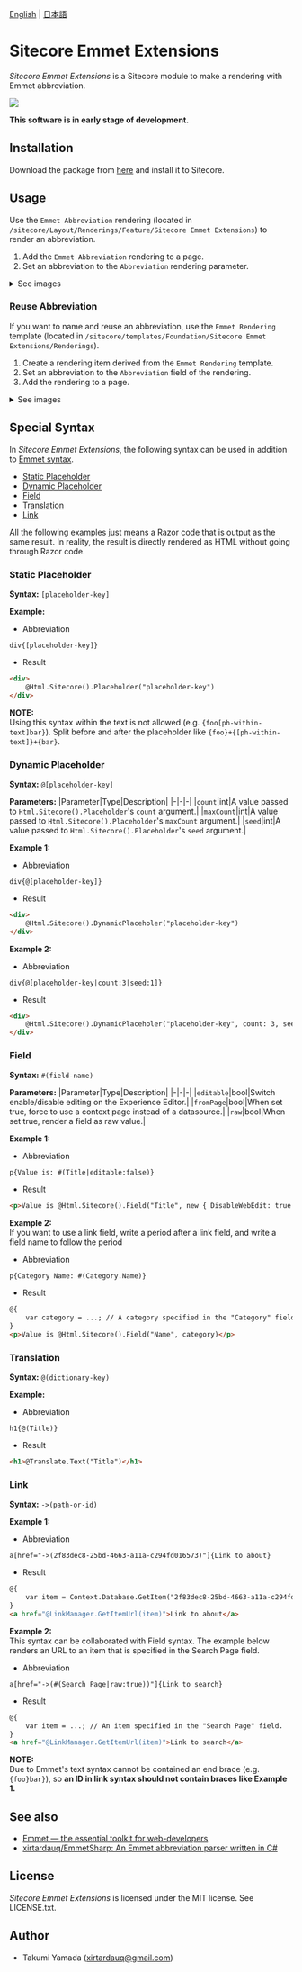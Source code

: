 ﻿[English](./README.md) | [日本語](./README.ja.md)

# Sitecore Emmet Extensions
*Sitecore Emmet Extensions* is a Sitecore module to make a rendering with Emmet abbreviation.

![](./img/demo.gif)

**This software is in early stage of development.**

## Installation
Download the package from [here](https://github.com/xirtardauq/flexible-container/releases) and install it to Sitecore.

## Usage
Use the `Emmet Abbreviation` rendering (located in `/sitecore/Layout/Renderings/Feature/Sitecore Emmet Extensions`) to render an abbreviation.  

1. Add the `Emmet Abbreviation` rendering to a page.
1. Set an abbreviation to the `Abbreviation` rendering parameter.  

<details>
  <summary>See images</summary>
  <img src="./img/usage01.png">
  <img src="./img/usage02.png">
</details>

### Reuse Abbreviation
If you want to name and reuse an abbreviation, use the `Emmet Rendering` template (located in `/sitecore/templates/Foundation/Sitecore Emmet Extensions/Renderings`).

1. Create a rendering item derived from the `Emmet Rendering` template.  
1. Set an abbreviation to the `Abbreviation` field of the rendering.  
1. Add the rendering to a page.  

<details>
  <summary>See images</summary>
  <img src="./img/usage03.png">
  <img src="./img/usage04.png">
  <img src="./img/usage05.png">
</details>

## Special Syntax
In *Sitecore Emmet Extensions*, the following syntax can be used in addition to [Emmet syntax](https://github.com/xirtardauq/EmmetSharp).

- [Static Placeholder](#user-content-static-placeholder)
- [Dynamic Placeholder](#user-content-dynamic-placeholder)
- [Field](#user-content-field)
- [Translation](#user-content-translation)
- [Link](#user-content-link)

All the following examples just means a Razor code that is output as the same result. In reality, the result is directly rendered as HTML without going through Razor code.

### Static Placeholder
**Syntax:** `[placeholder-key]`

**Example:**  

- Abbreviation
```
div{[placeholder-key]}
```

- Result
```html
<div>
    @Html.Sitecore().Placeholder("placeholder-key")
</div>
```

**NOTE:**  
Using this syntax within the text is not allowed (e.g. `{foo[ph-within-text]bar}`). Split before and after the placeholder like `{foo}+{[ph-within-text]}+{bar}`.

### Dynamic Placeholder
**Syntax:** `@[placeholder-key]`

**Parameters:**
|Parameter|Type|Description|
|-|-|-|
|`count`|int|A value passed to `Html.Sitecore().Placeholder`'s `count` argument.|
|`maxCount`|int|A value passed to `Html.Sitecore().Placeholder`'s `maxCount` argument.|
|`seed`|int|A value passed to `Html.Sitecore().Placeholder`'s `seed` argument.|

**Example 1:**  
- Abbreviation
```
div{@[placeholder-key]}
```

- Result
```html
<div>
    @Html.Sitecore().DynamicPlaceholer("placeholder-key")
</div>
```

**Example 2:**  
- Abbreviation
```
div{@[placeholder-key|count:3|seed:1]}
```

- Result
```html
<div>
    @Html.Sitecore().DynamicPlaceholer("placeholder-key", count: 3, seed: 1)
</div>
```

### Field
**Syntax:** `#(field-name)`

**Parameters:**
|Parameter|Type|Description|
|-|-|-|
|`editable`|bool|Switch enable/disable editing on the Experience Editor.|
|`fromPage`|bool|When set true, force to use a context page instead of a datasource.|
|`raw`|bool|When set true, render a field as raw value.|

**Example 1:**
- Abbreviation
```
p{Value is: #(Title|editable:false)}
```

- Result
```html
<p>Value is @Html.Sitecore().Field("Title", new { DisableWebEdit: true })</p>
```

**Example 2:**  
If you want to use a link field, write a period after a link field, and write a field name to follow the period
- Abbreviation
```
p{Category Name: #(Category.Name)}
```

- Result
```html
@{
    var category = ...; // A category specified in the "Category" field.
}
<p>Value is @Html.Sitecore().Field("Name", category)</p>
```

### Translation
**Syntax:** `@(dictionary-key)`

**Example:**
- Abbreviation
```
h1{@(Title)}
```

- Result
```html
<h1>@Translate.Text("Title")</h1>
```

### Link
**Syntax:** `->(path-or-id)`

**Example 1:**
- Abbreviation
```
a[href="->(2f83dec8-25bd-4663-a11a-c294fd016573)"]{Link to about}
```

- Result
```html
@{
    var item = Context.Database.GetItem("2f83dec8-25bd-4663-a11a-c294fd016573");
}
<a href="@LinkManager.GetItemUrl(item)">Link to about</a>
```

**Example 2:**  
This syntax can be collaborated with Field syntax. The example below renders an URL to an item that is specified in the Search Page field.

- Abbreviation
```
a[href="->(#(Search Page|raw:true))"]{Link to search}
```

- Result
```html
@{
    var item = ...; // An item specified in the "Search Page" field.
}
<a href="@LinkManager.GetItemUrl(item)">Link to search</a>
```

**NOTE:**  
Due to Emmet's text syntax cannot be contained an end brace (e.g. `{foo}bar}`), so **an ID in link syntax should not contain braces like Example 1.**

## See also
- [Emmet &#8212; the essential toolkit for web-developers](https://emmet.io/)
- [xirtardauq/EmmetSharp: An Emmet abbreviation parser written in C#](https://github.com/xirtardauq/EmmetSharp)

## License
*Sitecore Emmet Extensions* is licensed under the MIT license. See LICENSE.txt.

## Author
- Takumi Yamada (xirtardauq@gmail.com)
